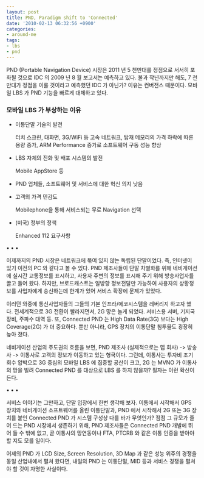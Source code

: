 ```yaml
---
layout: post
title: PND, Paradigm shift to 'Connected'
date: '2010-02-13 06:32:56 +0900'
categories:
- around-me
tags:
- lbs
- pnd
---
```


PND (Portable Navigation Device) 시장은 2011 년 5 천만대를 정점으로 서서히 포화될 것으로 IDC 의 2009 년 8 월 보고서는 예측하고 있다. 불과 작년까지만 해도, 7 천만대가 정점을 이룰 것이라고 예측했던 IDC 가 아닌가? 이유는 컨버전스 때문이다. 모바일 LBS 가 PND 기능을 빠르게 대체하고 있다.

### 모바일 LBS 가 부상하는 이유

- 이통단말 기술의 발전

  터치 스크린, 대화면, 3G/WiFi 등 고속 네트워크, 탑재 메모리의 가격 하락에 따른 용량 증가, ARM Performance 증가로 소프트웨어 구동 성능 향상

- LBS 자체의 진화 및 배포 시스템의 발전

  Mobile AppStore 등

- PND 업체들, 소프트웨어 및 서비스에 대한 혁신 의지 낮음

- 고객의 가격 민감도

  Mobilephone을 통해 서비스되는 무료 Navigation 선택

- (미국) 정부의 정책

  Enhanced 112 요구사항

<div class="spacer">• • •</div>

이제까지의 PND 시장은 네트워크에 묶여 있지 않는 독립된 단말이었다. 즉, 인터넷이 있기 이전의 PC 와 같다고 볼 수 있다. PND 제조사들이 단말 차별화를 위해 네비게이션에 실시간 교통정보를 표시하고, 사용자 주변의 정보를 표시해 주기 위해 방송사업자를 끌고 들어 왔다. 하지만, 브로드캐스트는 일방향 정보전달만 가능하여 사용자의 상황정보를 사업자에게 송신하는데 한계가 있어 서비스 확장에 문제가 있었다.

이러던 와중에 통신사업자들의 그들의 기본 인프라/에코시스템을 레버리지 하고자 했다. 전세계적으로 3G 전환이 빨라지면서, 2G 망은 놀게 되었다. 서비스용 서버, 기지국 장비, 주파수 대역 등. 또, Connected PND 는 High Data Rate(3G) 보다는 High Coverage(2G) 가 더 중요하다. 뿐만 아니라, GPS 장치의 이통단말 침투율도 굉장히 높아 졌다.

네비게이션 산업의 주도권의 흐름을 보면, PND 제조사 (실제적으로는 맵 회사) -> 방송사 -> 이통사로 고객의 정보가 이동하고 있는 형국이다. 그런데, 이통사는 투자비 조기 회수 압박으로 3G 중심의 모바일 LBS 에 집중할 공산이 크고, 2G 는 MVNO 가 이통사의 망을 빌려 Connected PND 를 대상으로 LBS 를 하지 않을까? 필자는 이런 확신이 든다.

<div class="spacer">• • •</div>

서비스 이야기는 그만하고, 단말 입장에서 한번 생각해 보자. 이통에서 시작해서 GPS 장치와 네비게이션 소프트웨어를 올린 이통단말과, PND 에서 시작해서 2G 또는 3G 장치를 붙인 Connected PND 가 시스템 구성상 다를 바가 무엇인가? 점점 그 규모가 줄어 드는 PND 시장에서 생존하기 위해, PND 제조사들은 Connected PND 개발에 뛰어 들 수 밖에 없고, 곧 이통사의 망연동이나 FTA, PTCRB 와 같은 이통 인증을 받아야 할 지도 모를 일이다.

어제의 PND 가 LCD Size, Screen Resolution, 3D Map 과 같은 성능 위주의 경쟁을 동일 산업내에서 펼쳐 왔다면, 내일의 PND 는 이통단말, MID 등과 서비스 경쟁을 펼쳐야 할 것이 자명한 사실이다.
